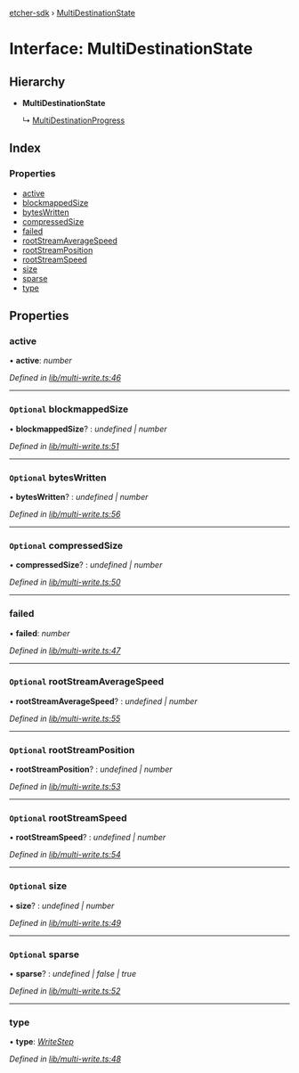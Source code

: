 [etcher-sdk](../README.md) › [MultiDestinationState](multidestinationstate.md)

# Interface: MultiDestinationState

## Hierarchy

* **MultiDestinationState**

  ↳ [MultiDestinationProgress](multidestinationprogress.md)

## Index

### Properties

* [active](multidestinationstate.md#active)
* [blockmappedSize](multidestinationstate.md#optional-blockmappedsize)
* [bytesWritten](multidestinationstate.md#optional-byteswritten)
* [compressedSize](multidestinationstate.md#optional-compressedsize)
* [failed](multidestinationstate.md#failed)
* [rootStreamAverageSpeed](multidestinationstate.md#optional-rootstreamaveragespeed)
* [rootStreamPosition](multidestinationstate.md#optional-rootstreamposition)
* [rootStreamSpeed](multidestinationstate.md#optional-rootstreamspeed)
* [size](multidestinationstate.md#optional-size)
* [sparse](multidestinationstate.md#optional-sparse)
* [type](multidestinationstate.md#type)

## Properties

###  active

• **active**: *number*

*Defined in [lib/multi-write.ts:46](https://github.com/balena-io-modules/etcher-sdk/blob/4b5b1b3/lib/multi-write.ts#L46)*

___

### `Optional` blockmappedSize

• **blockmappedSize**? : *undefined | number*

*Defined in [lib/multi-write.ts:51](https://github.com/balena-io-modules/etcher-sdk/blob/4b5b1b3/lib/multi-write.ts#L51)*

___

### `Optional` bytesWritten

• **bytesWritten**? : *undefined | number*

*Defined in [lib/multi-write.ts:56](https://github.com/balena-io-modules/etcher-sdk/blob/4b5b1b3/lib/multi-write.ts#L56)*

___

### `Optional` compressedSize

• **compressedSize**? : *undefined | number*

*Defined in [lib/multi-write.ts:50](https://github.com/balena-io-modules/etcher-sdk/blob/4b5b1b3/lib/multi-write.ts#L50)*

___

###  failed

• **failed**: *number*

*Defined in [lib/multi-write.ts:47](https://github.com/balena-io-modules/etcher-sdk/blob/4b5b1b3/lib/multi-write.ts#L47)*

___

### `Optional` rootStreamAverageSpeed

• **rootStreamAverageSpeed**? : *undefined | number*

*Defined in [lib/multi-write.ts:55](https://github.com/balena-io-modules/etcher-sdk/blob/4b5b1b3/lib/multi-write.ts#L55)*

___

### `Optional` rootStreamPosition

• **rootStreamPosition**? : *undefined | number*

*Defined in [lib/multi-write.ts:53](https://github.com/balena-io-modules/etcher-sdk/blob/4b5b1b3/lib/multi-write.ts#L53)*

___

### `Optional` rootStreamSpeed

• **rootStreamSpeed**? : *undefined | number*

*Defined in [lib/multi-write.ts:54](https://github.com/balena-io-modules/etcher-sdk/blob/4b5b1b3/lib/multi-write.ts#L54)*

___

### `Optional` size

• **size**? : *undefined | number*

*Defined in [lib/multi-write.ts:49](https://github.com/balena-io-modules/etcher-sdk/blob/4b5b1b3/lib/multi-write.ts#L49)*

___

### `Optional` sparse

• **sparse**? : *undefined | false | true*

*Defined in [lib/multi-write.ts:52](https://github.com/balena-io-modules/etcher-sdk/blob/4b5b1b3/lib/multi-write.ts#L52)*

___

###  type

• **type**: *[WriteStep](../README.md#writestep)*

*Defined in [lib/multi-write.ts:48](https://github.com/balena-io-modules/etcher-sdk/blob/4b5b1b3/lib/multi-write.ts#L48)*
